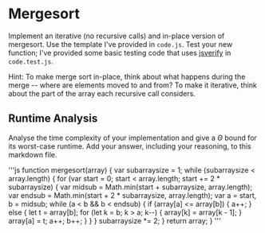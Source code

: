# Mergesort

Implement an iterative (no recursive calls) and in-place version of mergesort.
Use the template I've provided in `code.js`. Test your new function; I've
provided some basic testing code that uses
[jsverify](https://jsverify.github.io/) in `code.test.js`.

Hint: To make merge sort in-place, think about what happens during the merge --
where are elements moved to and from? To make it iterative, think about the
part of the array each recursive call considers.

## Runtime Analysis

Analyse the time complexity of your implementation and give a $\Theta$ bound for
its worst-case runtime. Add your answer, including your reasoning, to this
markdown file.

'''js
function mergesort(array) {
    var subarraysize = 1;
    while (subarraysize < array.length) {
        for (var start = 0; start < array.length; start += 2 * subarraysize) {
            var midsub = Math.min(start + subarraysize, array.length);
            var endsub = Math.min(start + 2 * subarraysize, array.length);
            var a = start, b = midsub;
            while (a < b && b < endsub) {
                if (array[a] <= array[b]) {
                    a++;
                } else {
                    let t = array[b];
                    for (let k = b; k > a; k--) {
                        array[k] = array[k - 1];
                    }
                    array[a] = t;
                    a++;
                    b++;
                }
            }
        }
        subarraysize *= 2;
    }
    return array;
}
'''
